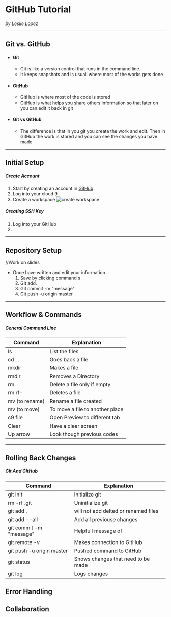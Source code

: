 # GitHub Tutorial

_by Leslie Lopez_

---
## Git vs. GitHub  
* #### Git 
  * Git is like a version control that runs in the command line.
  * It keeps snapshots and is usuall where most of the works gets done 
* #### GitHub 
  * GitHub is where most of the code is stored 
  * GitHub is what helps you share others information so that later on you can edit it back in git
* #### Git vs GitHub
   * The difference is that in you git you create the work and edit. Then in GitHub the work is stored and you can see the changes you have made 


---
## Initial Setup
##### Create Account
1. Start by creating an account in [GitHub](www.github.com)
2. Log into your cloud 9
3. Create a workspace ![create workspace](file:///Users/student/Desktop/Screen%20Shot%202018-10-22%20at%209.27.45%20AM.png)  

##### Creating SSH Key
1. Log into your GitHub  
2. 


---
## Repository Setup
//Work on slides
* Once have written and edit your information ..   
  1. Save by clicking command s
  2. Git add.
  3. Git commit -m "message"
  4. Git push -u origin master


---
## Workflow & Commands
##### General Command Line
| Command | Explanation|
|-----|-----|
| ls | List the files |
| cd . .|Goes back a file |
| mkdir |Makes a file|
| rmdir |Removes a Directory|
| rm | Delete a file only if empty|
|rm rf- |Deletes a file |
|mv (to rename)|Rename a file created 
|mv (to move)| To move a file to another place |
|c9 file|Open Preview to different tab|
|Clear| Have a clear screen|
|Up arrow|Look though previous codes|

---
## Rolling Back Changes
##### Git And GitHub
| Command | Explanation|
|-----|-----|
|git init|initialize git
|rm -rf .git|Uninitialize git
|git add .|will not add delted or renamed files
|git add --all| Add all previouse changes
|git commit -m "message"|Helpfull message of 
|git remote -v|Makes connection to GitHub|
|git push -u origin master|Pushed command to GitHub|
|git status|Shows changes that need to be made|
|git log| Logs changes


## Error Handling


## Collaboration